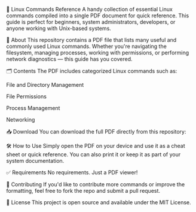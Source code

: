 📘 Linux Commands Reference
A handy collection of essential Linux commands compiled into a single PDF document for quick reference. This guide is perfect for beginners, system administrators, developers, or anyone working with Unix-based systems.

📄 About
This repository contains a PDF file that lists many useful and commonly used Linux commands. Whether you're navigating the filesystem, managing processes, working with permissions, or performing network diagnostics — this guide has you covered.

🗂️ Contents
The PDF includes categorized Linux commands such as:

File and Directory Management

File Permissions

Process Management

Networking


📥 Download
You can download the full PDF directly from this repository:


🛠️ How to Use
Simply open the PDF on your device and use it as a cheat sheet or quick reference. You can also print it or keep it as part of your system documentation.

✅ Requirements
No requirements. Just a PDF viewer!

🙌 Contributing
If you'd like to contribute more commands or improve the formatting, feel free to fork the repo and submit a pull request.

📄 License
This project is open source and available under the MIT License.
